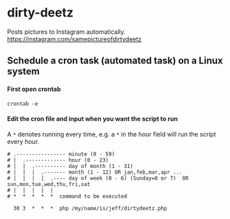 # dirty-deetz
Posts pictures to Instagram automatically. https://instagram.com/samepictureofdirtydeetz

## Schedule a cron task (automated task) on a Linux system

#### First open crontab

```
crontab -e
```
#### Edit the cron file and input when you want the script to run

A `*` denotes running every time, e.g. a `*` in the hour field will run the script every hour.

```
# .---------------- minute (0 - 59) 
# |  .------------- hour (0 - 23)
# |  |  .---------- day of month (1 - 31)
# |  |  |  .------- month (1 - 12) OR jan,feb,mar,apr ... 
# |  |  |  |  .---- day of week (0 - 6) (Sunday=0 or 7)  OR sun,mon,tue,wed,thu,fri,sat 
# |  |  |  |  |
# *  *  *  *  *  command to be executed

  30 3  *  *  *  php /my/name/is/jeff/dirtydeetz.php
```

